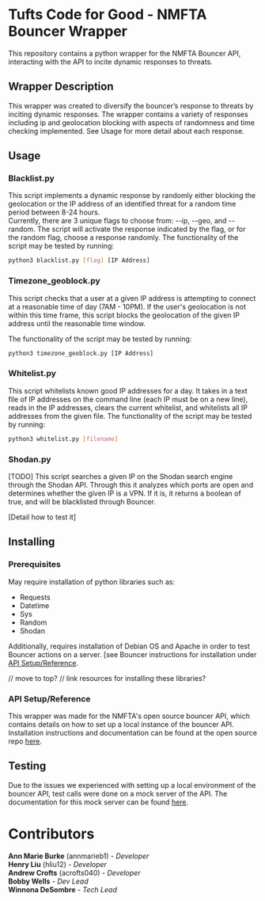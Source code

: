 # Tufts Code for Good - NMFTA Bouncer Wrapper
This repository contains a python wrapper for the NMFTA Bouncer API, interacting with the API to incite dynamic responses to threats. 

 ## Wrapper Description
This wrapper was created to diversify the bouncer’s response to threats by inciting dynamic responses. The wrapper contains a variety of responses including ip and geolocation blocking with aspects of randomness and time checking implemented. See Usage for more detail about each response.


## Usage

### Blacklist.py
This script implements a dynamic response by randomly either blocking the geolocation or the IP address of an identified threat for a random time period between 8-24 hours.  
Currently, there are 3 unique flags to choose from: --ip, --geo, and --random. The script will activate the response indicated by the flag, or for the random flag, choose a response randomly.
The functionality of the script may be tested by running:
```bash
python3 blacklist.py [flag] [IP Address]
```

### Timezone_geoblock.py
This script checks that a user at a given IP address is attempting to connect at a reasonable time of day (7AM - 10PM). If the user's geolocation is not within this time frame, this script blocks the geolocation of the given IP address until the reasonable time window.

The functionality of the script may be tested by running:
```bash
python3 timezone_geoblock.py [IP Address]
```

### Whitelist.py
This script whitelists known good IP addresses for a day. It takes in a text file of IP addresses on the command line (each IP must be on a new line), reads in the IP addresses, clears the current whitelist, and whitelists all IP addresses from the given file.
The functionality of the script may be tested by running:
```bash
python3 whitelist.py [filename]
```

### Shodan.py
[TODO]
This script searches a given IP on the Shodan search engine through the Shodan API. Through this it analyzes which ports are open and determines whether the given IP is a VPN. If it is, it returns a boolean of true, and will be blacklisted through Bouncer. 

[Detail how to test it]


## **Installing**

### **Prerequisites**
May require installation of python libraries such as:  
* Requests
* Datetime
* Sys
* Random
* Shodan  

Additionally, requires installation of Debian OS and Apache in order to test Bouncer actions on a server. [see Bouncer instructions for installation under [API Setup/Reference](https://github.com/hliu12/nmfta-code-for-good#api-setupreference).

// move to top?
// link resources for installing these libraries?

### **API Setup/Reference**
This wrapper was made for the NMFTA's open source bouncer API, which contains details on how to set up a local instance of the bouncer API. Installation instructions and documentation can be found at the open 
source repo [here](https://github.com/nmfta-repo/nmfta-bouncer).

## **Testing**

Due to the issues we experienced with setting up a local environment of the bouncer API, test calls were 
done on a mock server of the API. The documentation for this mock server can be found [here](https://nmftabouncer.docs.apiary.io/#).


# **Contributors**
**Ann Marie Burke** (annmarieb1) - *Developer*   
**Henry Liu** (hliu12) - *Developer*  
**Andrew Crofts** (acrofts040) - *Developer*  
**Bobby Wells** - *Dev Lead*  
**Winnona DeSombre** - *Tech Lead*
